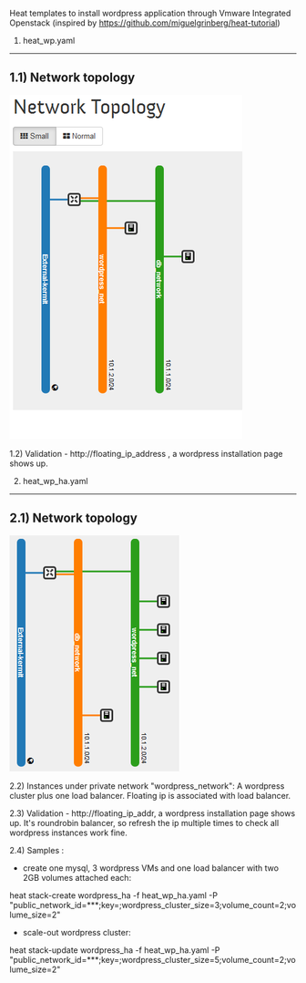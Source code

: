 Heat templates to install wordpress application through Vmware Integrated Openstack (inspired by https://github.com/miguelgrinberg/heat-tutorial)

1) heat_wp.yaml
------------------------------------------------------

1.1) Network topology
------------------------------------------------------
![heat_wp](https://raw.githubusercontent.com/zhangc119/vio-utils/master/heat/doc-images/heat_wp.tiff)

1.2) Validation - http://floating_ip_address , a wordpress installation page shows up.

2) heat_wp_ha.yaml
------------------------------------------------------

2.1) Network topology
------------------------------------------------------
![heat_wp_ha](https://raw.githubusercontent.com/zhangc119/vio-utils/master/heat/doc-images/heat_wp_ha.tiff)

2.2) Instances under private network "wordpress_network":
A wordpress cluster plus one load balancer. Floating ip is associated with load balancer.

2.3) Validation - http://floating_ip_addr, a wordpress installation page shows up. It's roundrobin balancer, so refresh the ip multiple times to check all wordpress instances work fine. 

2.4) Samples :

- create one mysql, 3 wordpress VMs and one load balancer with two 2GB volumes attached each:

heat stack-create wordpress_ha -f heat_wp_ha.yaml -P "public_network_id=***;key=;wordpress_cluster_size=3;volume_count=2;volume_size=2"

- scale-out wordpress cluster:

heat stack-update wordpress_ha -f heat_wp_ha.yaml -P "public_network_id=***;key=;wordpress_cluster_size=5;volume_count=2;volume_size=2"

